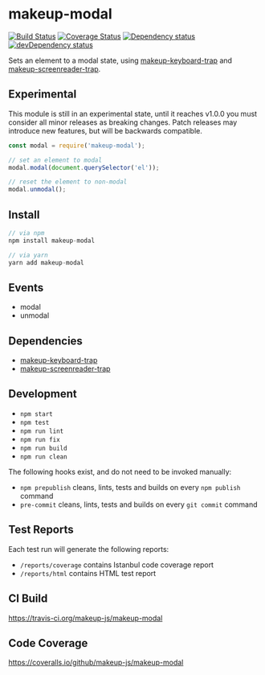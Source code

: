 # makeup-modal

<p>
    <a href="https://travis-ci.org/makeup-js/makeup-modal"><img src="https://api.travis-ci.org/makeup-js/makeup-modal.svg?branch=master" alt="Build Status" /></a>
    <a href='https://coveralls.io/github/makeup-js/makeup-modal?branch=master'><img src='https://coveralls.io/repos/makeup-js/makeup-modal/badge.svg?branch=master&service=github' alt='Coverage Status' /></a>
    <a href="https://david-dm.org/makeup-js/makeup-modal"><img src="https://david-dm.org/makeup-js/makeup-modal.svg" alt="Dependency status" /></a>
    <a href="https://david-dm.org/makeup-js/makeup-modal#info=devDependencies"><img src="https://david-dm.org/makeup-js/makeup-modal/dev-status.svg" alt="devDependency status" /></a>
</p>

Sets an element to a modal state, using [makeup-keyboard-trap](https://github.com/makeup-js/makeup-keyboard-trap) and [makeup-screenreader-trap](https://github.com/makeup-js/makeup-screenreader-trap).

## Experimental

This module is still in an experimental state, until it reaches v1.0.0 you must consider all minor releases as breaking changes. Patch releases may introduce new features, but will be backwards compatible.

```js
const modal = require('makeup-modal');

// set an element to modal
modal.modal(document.querySelector('el'));

// reset the element to non-modal
modal.unmodal();
```

## Install

```js
// via npm
npm install makeup-modal

// via yarn
yarn add makeup-modal
```

## Events

* modal
* unmodal

## Dependencies

* [makeup-keyboard-trap](https://github.com/makeup-js/makeup-keyboard-trap)
* [makeup-screenreader-trap](https://github.com/makeup-js/makeup-screenreader-trap)

## Development

* `npm start`
* `npm test`
* `npm run lint`
* `npm run fix`
* `npm run build`
* `npm run clean`

The following hooks exist, and do not need to be invoked manually:

* `npm prepublish` cleans, lints, tests and builds on every `npm publish` command
* `pre-commit` cleans, lints, tests and builds on every `git commit` command

## Test Reports

Each test run will generate the following reports:

* `/reports/coverage` contains Istanbul code coverage report
* `/reports/html` contains HTML test report

## CI Build

https://travis-ci.org/makeup-js/makeup-modal

## Code Coverage

https://coveralls.io/github/makeup-js/makeup-modal
